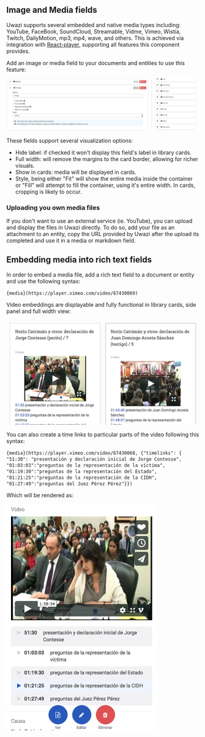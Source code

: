 ## Image and Media fields

Uwazi supports several embedded and native media types including: YouTube, FaceBook, SoundCloud, Streamable, Vidme, Vimeo, Wistia, Twitch, DailyMotion, mp3, mp4, wave, and others. This is achieved via integration with  [React-player](https://www.npmjs.com/package/react-player), supporting all features this component provides.

Add an image or media field to your documents and entities to use this feature:

![Image and media fields](https://github.com/huridocs/uwazi-assets/blob/master/wiki/screenshots/image-and-video-fields.png)

These fields support several visualization options:

- Hide label: if checked it won't display this field's label in library cards.
- Full width: will remove the margins to the card border, allowing for richer visuals.
- Show in cards: media will be displayed in cards.
- Style, being either "Fit" will show the entire media inside the container or "Fill" will attempt to fill the container, using it's entire width. In cards, cropping is likely to occur.

### Uploading you own media files

If you don't want to use an external service (ie. YouTube), you can upload and display the files in Uwazi directly. To do so, add your file as an attachment to an entity, copy the URL provided by Uwazi after the upload its completed and use it in a media or markdown field.

## Embedding media into rich text fields

In order to embed a media file, add a rich text field to a document or entity and use the following syntax:
```
{media}(https://player.vimeo.com/video/67430069)
```

Video embeddings are displayable and fully functional in library cards, side panel and full width view:

![](https://github.com/huridocs/uwazi-assets/raw/master/wiki/screenshots/video-embedding.png)

You can also create a time links to particular parts of the video following this syntax:
```
{media}(https://player.vimeo.com/video/67430068, {"timelinks": {
"51:30": "presentación y declaración inicial de Jorge Contesse", 
"01:03:03":"preguntas de la representación de la víctima", 
"01:19:30":"preguntas de la representación del Estado", 
"01:21:25":"preguntas de la representación de la CIDH", 
"01:27:49":"preguntas del Juez Pérez Pérez"}})
```

Which will be rendered as:

![](https://github.com/huridocs/uwazi-assets/blob/master/wiki/screenshots/Video-timelinks.png)

